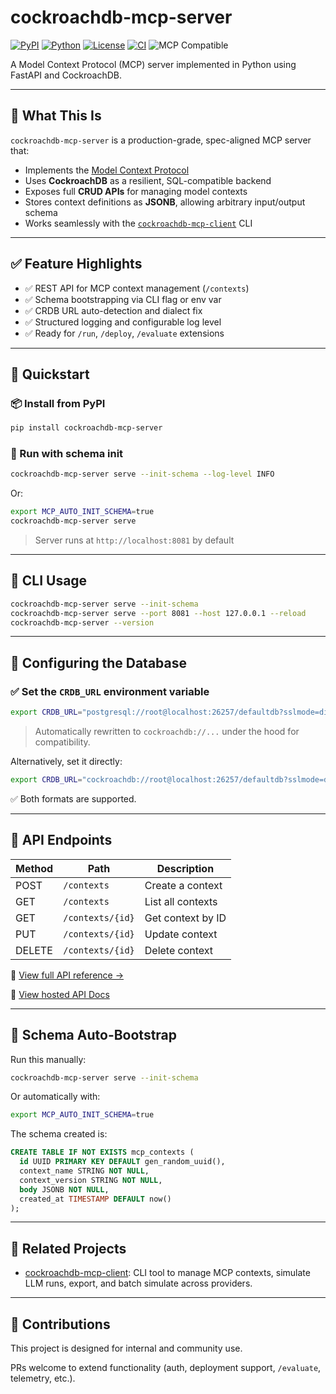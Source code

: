 # cockroachdb-mcp-server

[![PyPI](https://img.shields.io/pypi/v/cockroachdb-mcp-server)](https://pypi.org/project/cockroachdb-mcp-server/)
[![Python](https://img.shields.io/pypi/pyversions/cockroachdb-mcp-server)](https://pypi.org/project/cockroachdb-mcp-server/)
[![License](https://img.shields.io/github/license/viragtripathi/cockroachdb-mcp-server)](https://github.com/viragtripathi/crdb-dump/blob/main/LICENSE)
[![CI](https://github.com/viragtripathi/cockroachdb-mcp-server/actions/workflows/python-ci.yml/badge.svg)](https://github.com/viragtripathi/cockroachdb-mcp-server/actions)
![MCP Compatible](https://img.shields.io/badge/MCP-compatible-blue)

A Model Context Protocol (MCP) server implemented in Python using FastAPI and CockroachDB.

---

## 🧠 What This Is

`cockroachdb-mcp-server` is a production-grade, spec-aligned MCP server that:

- Implements the [Model Context Protocol](https://modelcontextprotocol.io/introduction)
- Uses **CockroachDB** as a resilient, SQL-compatible backend
- Exposes full **CRUD APIs** for managing model contexts
- Stores context definitions as **JSONB**, allowing arbitrary input/output schema
- Works seamlessly with the [`cockroachdb-mcp-client`](https://github.com/viragtripathi/cockroachdb-mcp-client) CLI

---

## ✅ Feature Highlights

- ✅ REST API for MCP context management (`/contexts`)
- ✅ Schema bootstrapping via CLI flag or env var
- ✅ CRDB URL auto-detection and dialect fix
- ✅ Structured logging and configurable log level
- ✅ Ready for `/run`, `/deploy`, `/evaluate` extensions

---

## 🚀 Quickstart

### 📦 Install from PyPI

```bash
pip install cockroachdb-mcp-server
````

### 🏃 Run with schema init

```bash
cockroachdb-mcp-server serve --init-schema --log-level INFO
```

Or:

```bash
export MCP_AUTO_INIT_SCHEMA=true
cockroachdb-mcp-server serve
```

> Server runs at `http://localhost:8081` by default

---

## 🔧 CLI Usage

```bash
cockroachdb-mcp-server serve --init-schema
cockroachdb-mcp-server serve --port 8081 --host 127.0.0.1 --reload
cockroachdb-mcp-server --version
```

---

## 🔐 Configuring the Database

### ✅ Set the `CRDB_URL` environment variable

```bash
export CRDB_URL="postgresql://root@localhost:26257/defaultdb?sslmode=disable"
```

> Automatically rewritten to `cockroachdb://...` under the hood for compatibility.

Alternatively, set it directly:

```bash
export CRDB_URL="cockroachdb://root@localhost:26257/defaultdb?sslmode=disable"
```

✅ Both formats are supported.

---

## 🧪 API Endpoints

| Method | Path             | Description       |
|--------|------------------|-------------------|
| POST   | `/contexts`      | Create a context  |
| GET    | `/contexts`      | List all contexts |
| GET    | `/contexts/{id}` | Get context by ID |
| PUT    | `/contexts/{id}` | Update context    |
| DELETE | `/contexts/{id}` | Delete context    |

📘 [View full API reference →](docs/api.md)

📘 [View hosted API Docs](https://viragtripathi.github.io/cockroachdb-mcp-server/)

---

## 🧱 Schema Auto-Bootstrap

Run this manually:

```bash
cockroachdb-mcp-server serve --init-schema
```

Or automatically with:

```bash
export MCP_AUTO_INIT_SCHEMA=true
```

The schema created is:

```sql
CREATE TABLE IF NOT EXISTS mcp_contexts (
  id UUID PRIMARY KEY DEFAULT gen_random_uuid(),
  context_name STRING NOT NULL,
  context_version STRING NOT NULL,
  body JSONB NOT NULL,
  created_at TIMESTAMP DEFAULT now()
);
```

---

## 🔗 Related Projects

* [cockroachdb-mcp-client](https://github.com/viragtripathi/cockroachdb-mcp-client): CLI tool to manage MCP contexts, simulate LLM runs, export, and batch simulate across providers.

---

## 🙌 Contributions

This project is designed for internal and community use.

PRs welcome to extend functionality (auth, deployment support, `/evaluate`, telemetry, etc.).
